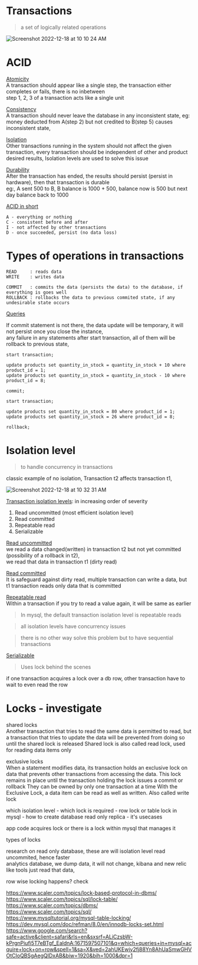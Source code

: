 # Transactions

> a set of logically related operations

![Screenshot 2022-12-18 at 10 10 24 AM](https://user-images.githubusercontent.com/16437905/208281794-3d3b312c-29b9-48c2-8c88-064a47bfa95f.png)


# ACID

<ins>Atomicity</ins>      
A transaction should appear like a single step, the transaction either completes or fails, there is no inbetween    
step 1, 2, 3 of a transaction acts like a single unit   

<ins>Consistency</ins>           
A transaction should never leave the database in any inconsistent state, eg: money deducted from A(step 2) but not credited to B(step 5) causes inconsistent state, 

<ins>Isolation</ins>    
Other transactions running in the system should not affect the given transaction, every transaction should be independent of other and product desired results, Isolation levels are used to solve this issue         

<ins>Durability</ins>   
After the transaction has ended, the results should persist (persist in hardware), then that transaction is durable       
eg:, A sent 500 to B, B balance is 1000 + 500, balance now is 500 but next day balance back to 1000 


<ins>ACID in short</ins>  
```
A - everything or nothing   
C - consistent before and after   
I - not affected by other transactions    
D - once succeeded, persist (no data loss)    
```
# Types of operations in transactions     

```
READ     : reads data        
WRITE    : writes data   

COMMIT   : commits the data (persists the data) to the database, if everything is goes well        
ROLLBACK : rollbacks the data to previous commited state, if any undesirable state occurs    
```

<ins>Queries</ins>    

If commit statement is not there, the data update will be temporary, it will not persist once you close the instance,   
any failure in any statements after start transaction, all of them will be rollback to previous state,    

```
start transaction;

update products set quantity_in_stock = quantity_in_stock + 10 where product_id = 1;
update products set quantity_in_stock = quantity_in_stock - 10 where product_id = 8;

commit;

start transaction;

update products set quantity_in_stock = 80 where product_id = 1;
update products set quantity_in_stock = 26 where product_id = 8;

rollback;
```

# Isolation level

> to handle concurrency in transactions


classic example of no isolation, Transaction t2 affects transaction t1,

![Screenshot 2022-12-18 at 10 32 31 AM](https://user-images.githubusercontent.com/16437905/208282351-02d59a53-7ac8-421f-bdf2-4ba2764b7f13.png)


<ins> Transaction isolation levels</ins>: in increasing order of severity        
1. Read uncommitted (most efficient isolation level)    
2. Read committed
3. Repeatable read
4. Serializable


<ins>Read uncommitted</ins>   
we read a data changed(written) in transaction t2 but not yet committed (possibility of a rollback in t2),    
we read that data in transaction t1 (dirty read)    

<ins>Read committed</ins>     
It is safeguard against dirty read, multiple transaction can write a data, but t1 transaction reads only data that is committed   

<ins>Repeatable read</ins>    
Within a transaction if you try to read a value again, it will be same as earlier   

> In mysql, the default transaction isolation level is repeatable reads   

> all isolation levels have concurrency issues    

> there is no other way solve this problem but to have sequential transactions

<ins>Serializable</ins>   
> Uses lock behind the scenes    

if one transaction acquires a lock over a db row, other transaction have to wait to even read the row    


# Locks - investigate

shared locks    
Another transaction that tries to read the same data is permitted to read, but a transaction that tries to update the data will be prevented from doing so until the shared lock is released
Shared lock is also called read lock, used for reading data items only

exclusive locks   
When a statement modifies data, its transaction holds an exclusive lock on data that prevents other transactions from accessing the data.
This lock remains in place until the transaction holding the lock issues a commit or rollback
They can be owned by only one transaction at a time
With the Exclusive Lock, a data item can be read as well as written. Also called write lock


which isolation level - which lock is required - row lock or table lock in mysql - how to create database read only replica - it's usecases

app code acquires lock or there is a lock within mysql that manages it

types of locks


research on read only database, these are will isolation level read uncommited, hence faster      
analytics database, we dump data, it will not change, kibana and new relic like tools just read that data,

row wise locking  happens? check

https://www.scaler.com/topics/lock-based-protocol-in-dbms/      
https://www.scaler.com/topics/sql/lock-table/   
https://www.scaler.com/topics/dbms/   
https://www.scaler.com/topics/sql/    
https://www.mysqltutorial.org/mysql-table-locking/      
https://dev.mysql.com/doc/refman/8.0/en/innodb-locks-set.html   
https://www.google.com/search?safe=active&client=safari&rls=en&sxsrf=ALiCzsbW-kPrgnPiufi5T7eBTgf_EaldnA:1671597507101&q=which+queries+in+mysql+acquire+lock+on+row&spell=1&sa=X&ved=2ahUKEwjy2fj88Yn8AhUaSmwGHVOtCIoQBSgAegQIDxAB&biw=1920&bih=1000&dpr=1   
